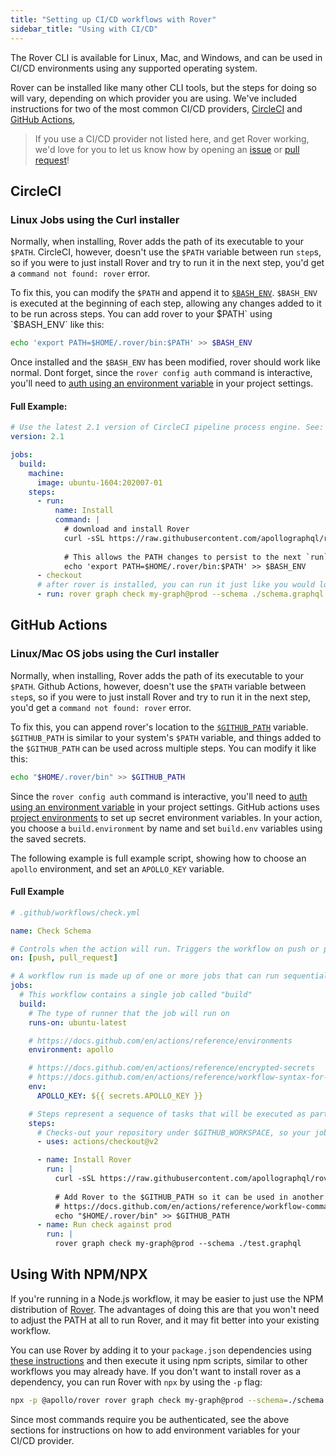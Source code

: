 ```yaml
---
title: "Setting up CI/CD workflows with Rover"
sidebar_title: "Using with CI/CD"
---
```


The Rover CLI is available for Linux, Mac, and Windows, and can be used in CI/CD environments using any supported operating system.

Rover can be installed like many other CLI tools, but the steps for doing so will vary, depending on which provider you are using. We've included instructions for two of the most common CI/CD providers, [CircleCI](https://circleci.com/) and [GitHub Actions](https://github.com/features/actions), 


> If you use a CI/CD provider not listed here, and get Rover working, we'd love for you to let us know how by opening an [issue](https://github.com/apollographql/rover/issues/new/choose) or [pull request](https://github.com/apollographql/rover/compare)!

## CircleCI 

### Linux Jobs using the Curl installer

Normally, when installing, Rover adds the path of its executable to your `$PATH`. CircleCI, however, doesn't use the `$PATH` variable between run `step`s, so if you were to just install Rover and try to run it in the next step, you'd get a `command not found: rover` error.

To fix this, you can modify the `$PATH` and append it to [`$BASH_ENV`](https://circleci.com/docs/2.0/env-vars/#setting-an-environment-variable-in-a-shell-command). `$BASH_ENV` is executed at the beginning of each step, allowing any changes added to it to be run across steps. You can add rover to your $PATH` using `$BASH_ENV` like this:

```bash
echo 'export PATH=$HOME/.rover/bin:$PATH' >> $BASH_ENV
```

Once installed and the `$BASH_ENV` has been modified, rover should work like normal. Dont forget, since the `rover config auth` command is interactive, you'll need to [auth using an environment variable](./configuring#with-an-environment-variable) in your project settings.

#### Full Example:

```yaml
# Use the latest 2.1 version of CircleCI pipeline process engine. See: https://circleci.com/docs/2.0/configuration-reference
version: 2.1

jobs:
  build:
    machine:
      image: ubuntu-1604:202007-01
    steps:
      - run:
          name: Install
          command: |
            # download and install Rover
            curl -sSL https://raw.githubusercontent.com/apollographql/rover/v0.0.3/installers/binstall/scripts/nix/install.sh | sh
            
            # This allows the PATH changes to persist to the next `run` step
            echo 'export PATH=$HOME/.rover/bin:$PATH' >> $BASH_ENV
      - checkout
      # after rover is installed, you can run it just like you would locally!
      - run: rover graph check my-graph@prod --schema ./schema.graphql
```

## GitHub Actions

### Linux/Mac OS jobs using the Curl installer

Normally, when installing, Rover adds the path of its executable to your `$PATH`. Github Actions, however, doesn't use the `$PATH` variable between `step`s, so if you were to just install Rover and try to run it in the next step, you'd get a `command not found: rover` error.

To fix this, you can append rover's location to the [`$GITHUB_PATH`](https://docs.github.com/en/actions/reference/workflow-commands-for-github-actions#adding-a-system-path) variable. `$GITHUB_PATH` is similar to your system's `$PATH` variable, and things added to the `$GITHUB_PATH` can be used across multiple steps. You can modify it like this:

```bash
echo "$HOME/.rover/bin" >> $GITHUB_PATH
```

Since the `rover config auth` command is interactive, you'll need to [auth using an environment variable](./configuring#with-an-environment-variable) in your project settings. GitHub actions uses [project environments](https://docs.github.com/en/actions/reference/environments) to set up secret environment variables. In your action, you choose a `build.environment` by name and set `build.env` variables using the saved secrets.

The following example is full example script, showing how to choose an `apollo` environment, and set an `APOLLO_KEY` variable.


#### Full Example
```yaml
# .github/workflows/check.yml

name: Check Schema

# Controls when the action will run. Triggers the workflow on push or pull request events
on: [push, pull_request]

# A workflow run is made up of one or more jobs that can run sequentially or in parallel
jobs:
  # This workflow contains a single job called "build"
  build:
    # The type of runner that the job will run on
    runs-on: ubuntu-latest

    # https://docs.github.com/en/actions/reference/environments
    environment: apollo

    # https://docs.github.com/en/actions/reference/encrypted-secrets
    # https://docs.github.com/en/actions/reference/workflow-syntax-for-github-actions#jobsjob_idstepsenv
    env:
      APOLLO_KEY: ${{ secrets.APOLLO_KEY }}

    # Steps represent a sequence of tasks that will be executed as part of the job
    steps:
      # Checks-out your repository under $GITHUB_WORKSPACE, so your job can access it
      - uses: actions/checkout@v2

      - name: Install Rover
        run: |
          curl -sSL https://raw.githubusercontent.com/apollographql/rover/v0.0.3/installers/binstall/scripts/nix/install.sh | sh
          
          # Add Rover to the $GITHUB_PATH so it can be used in another step
          # https://docs.github.com/en/actions/reference/workflow-commands-for-github-actions#adding-a-system-path
          echo "$HOME/.rover/bin" >> $GITHUB_PATH
      - name: Run check against prod
        run: |
          rover graph check my-graph@prod --schema ./test.graphql

```

## Using With NPM/NPX

If you're running in a Node.js workflow, it may be easier to just use the NPM distribution of [Rover](https://www.npmjs.com/package/@apollo/rover). The advantages of doing this are that you won't need to adjust the PATH at all to run Rover, and it may fit better into your existing workflow.

You can use Rover by adding it to your `package.json` dependencies using [these instructions](./getting-started#npm-installer) and then execute it using npm scripts, similar to other workflows you may already have. If you don't want to install rover as a dependency, you can run Rover with `npx` by using the `-p` flag:

```bash
npx -p @apollo/rover rover graph check my-graph@prod --schema=./schema.graphql
```

Since most commands require you be authenticated, see the above sections for instructions on how to add environment variables for your CI/CD provider.

